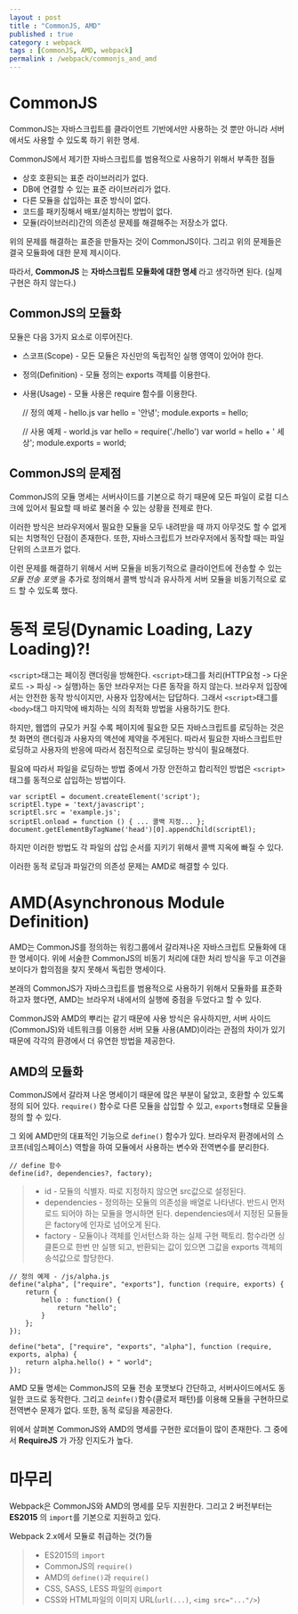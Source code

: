 ```yaml
---
layout : post
title : "CommonJS, AMD"
published : true
category : webpack
tags : [CommonJS, AMD, webpack]
permalink : /webpack/commonjs_and_amd
---
```


# CommonJS

CommonJS는 자바스크립트를 클라이언트 기반에서만 사용하는 것 뿐만 아니라 서버에서도 사용할 수 있도록 하기 위한 명세.

CommonJS에서 제기한 자바스크립트를 범용적으로 사용하기 위해서 부족한 점들

* 상호 호환되는 표준 라이브러리가 없다.
* DB에 연결할 수 있는 표준 라이브러리가 없다.
* 다른 모듈을 삽입하는 표준 방식이 없다.
* 코드를 패키징해서 배포/설치하는 방법이 없다.
* 모듈(라이브러리)간의 의존성 문제를 해결해주는 저장소가 없다.

위의 문제를 해결하는 표준을 만들자는 것이 CommonJS이다. 그리고 위의 문제들은 결국 모듈화에 대한 문제 제시이다.

따라서, **CommonJS** 는 **자바스크립트 모듈화에 대한 명세** 라고 생각하면 된다.
(실제 구현은 하지 않는다.)


## CommonJS의 모듈화

모듈은 다음 3가지 요소로 이루어진다.

* 스코프(Scope) - 모든 모듈은 자신만의 독립적인 실행 영역이 있어야 한다.
* 정의(Definition) - 모듈 정의는 exports 객체를 이용한다.
* 사용(Usage) - 모듈 사용은 require 함수를 이용한다.


    // 정의 예제 - hello.js
    var hello = '안녕';
    module.exports = hello;

    // 사용 예제 - world.js
    var hello = require('./hello')
    var world = hello + ' 세상';
    module.exports = world;

## CommonJS의 문제점

CommonJS의 모듈 명세는 서버사이드를 기본으로 하기 때문에 모든 파일이 로컬 디스크에 있어서 필요할 때 바로 불러올 수 있는 상황을 전제로 한다.

이러한 방식은 브라우저에서 필요한 모듈을 모두 내려받을 때 까지 아무것도 할 수 없게 되는 치명적인 단점이 존재한다. 또한, 자바스크립트가 브라우저에서 동작할 때는 파일 단위의 스코프가 없다.

이런 문제를 해결하기 위해서 서버 모듈을 비동기적으로 클라이언트에 전송할 수 있는 *모듈 전송 포맷* 을 추가로 정의해서 콜백 방식과 유사하게 서버 모듈을 비동기적으로 로드 할 수 있도록 했다.

# 동적 로딩(Dynamic Loading, Lazy Loading)?!

`<script>`태그는 페이징 랜더링을 방해한다. `<script>`태그를 처리(HTTP요청 -> 다운로드 -> 파싱 -> 실행)하는 동안 브라우저는 다른 동작을 하지 않는다. 브라우저 입장에서는 안전한 동작 방식이지만, 사용자 입장에서는 답답하다. 그래서 `<script>`태그를 `<body>`태그 마지막에 배치하는 식의 최적화 방법을 사용하기도 한다.

하지만, 웹앱의 규모가 커질 수록 페이지에 필요한 모든 자바스크립트를 로딩하는 것은 첫 화면의 랜더링과 사용자의 액션에 제약을 주게된다. 따라서 필요한 자바스크립트만 로딩하고 사용자의 반응에 따라서 점진적으로 로딩하는 방식이 필요해졌다.

필요에 따라서 파일을 로딩하는 방법 중에서 가장 안전하고 합리적인 방법은 `<script>`태그를 동적으로 삽입하는 방법이다.

    var scriptEl = document.createElement('script');
    scriptEl.type = 'text/javascript';
    scriptEl.src = 'example.js';
    scriptEl.onload = function () { ... 콜백 지정... };
    document.getElementByTagName('head')[0].appendChild(scriptEl);

하지만 이러한 방법도 각 파일의 삽입 순서를 지키기 위해서 콜백 지옥에 빠질 수 있다.

이러한 동적 로딩과 파일간의 의존성 문제는 AMD로 해결할 수 있다.

# AMD(Asynchronous Module Definition)

AMD는 CommonJS를 정의하는 워킹그룹에서 갈라져나온 자바스크립트 모듈화에 대한 명세이다. 위에 서술한 CommonJS의 비동기 처리에 대한 처리 방식을 두고 이견을 보이다가 합의점을 찾지 못해서 독립한 명세이다.

본래의 CommonJS가 자바스크립트를 범용적으로 사용하기 위해서 모듈화를 표준화 하고자 했다면, AMD는 브라우저 내에서의 실행에 중점을 두었다고 할 수 있다.

CommonJS와 AMD의 뿌리는 같기 때문에 사용 방식은 유사하지만, 서버 사이드(CommonJS)와 네트워크를 이용한 서버 모듈 사용(AMD)이라는 관점의 차이가 있기 때문에 각각의 환경에서 더 유연한 방법을 제공한다.


## AMD의 모듈화

CommonJS에서 갈라져 나온 명세이기 때문에 많은 부분이 닮았고, 호환할 수 있도록 정의 되어 있다. `require()` 함수로 다른 모듈을 삽입할 수 있고, `exports`형태로 모듈을 정의 할 수 있다.

그 외에 AMD만의 대표적인 기능으로 `define()` 함수가 있다. 브라우저 환경에서의 스코프(네임스페이스) 역할을 하여 모듈에서 사용하는 변수와 전역변수를 분리한다.

    // define 함수
    define(id?, dependencies?, factory);

>* id - 모듈의 식별자. 따로 지정하지 않으면 src값으로 설정된다.
>* dependencies - 정의하는 모듈의 의존성을 배열로 나타낸다. 반드시 먼저 로드 되어야 하는 모듈을 명시하면 된다. dependencies에서 지정된 모듈들은 factory에 인자로 넘어오게 된다.
>* factory - 모듈이나 객체를 인서턴스화 하는 실제 구현 팩토리. 함수라면 싱클톤으로 한번 만 실행 되고, 반환되는 값이 있으면 그값을 exports 객체의 송석값으로 할당한다.

    // 정의 예제 - /js/alpha.js
    define("alpha", ["require", "exports"], function (require, exports) {
        return {
            hello : function() {
                return "hello";
            }
        };
    });

    define("beta", ["require", "exports", "alpha"], function (require, exports, alpha) {
        return alpha.hello() + " world";
    });

AMD 모듈 명세는 CommonJS의 모듈 전송 포맷보다 간단하고, 서버사이드에서도 동일한 코드로 동작한다. 그리고 `deinfe()`함수(클로저 패턴)를 이용해 모듈을 구현하므로 전역변수 문제가 없다. 또한, 동적 로딩을 제공한다.


위에서 살펴본 CommonJS와 AMD의 명세를 구현한 로더들이 많이 존재한다. 그 중에서 **RequireJS** 가 가장 인지도가 높다.

# 마무리

Webpack은 CommonJS와 AMD의 명세를 모두 지원한다. 그리고 2 버전부터는 **ES2015** 의 `import`를 기본으로 지원하고 있다.

Webpack 2.x에서 모듈로 취급하는 것(?)들

>* ES2015의 `import`
>* CommonJS의 `require()`
>* AMD의 `define()`과 `require()`
>* CSS, SASS, LESS 파일의 `@import`
>* CSS와 HTML파일의 이미지 URL(`url(...)`, `<img src="..."/>`)
